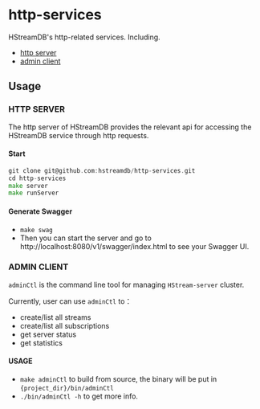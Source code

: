 # http-services

HStreamDB's http-related services. Including.

- [http server](#http-server)
- [admin client](#admin-client)

## Usage

### HTTP SERVER

The http server of HStreamDB provides the relevant api for accessing the HStreamDB service through http requests.

#### Start

```go
git clone git@github.com:hstreamdb/http-services.git
cd http-services
make server
make runServer
```

#### Generate Swagger

- `make swag`
- Then you can start the server and go to http://localhost:8080/v1/swagger/index.html to see your Swagger UI.

### ADMIN CLIENT

`adminCtl` is the command line tool for managing `HStream-server` cluster.

Currently, user can use `adminCtl` to：

- create/list all streams
- create/list all subscriptions
- get server status
- get statistics

#### USAGE

- `make adminCtl` to build from source, the binary will be put in `{project_dir}/bin/adminCtl`
- `./bin/adminCtl -h` to get more info.

